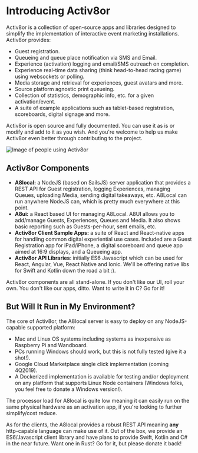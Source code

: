 # Introducing Activ8or

Activ8or is a collection of open-source apps and libraries designed to simplify the implementation of interactive event marketing installations. Activ8or provides:
- Guest registration.
- Queueing and queue place notification via SMS and Email.
- Experience (activation) logging and email/SMS outreach on completion.
- Experience real-time data sharing (think head-to-head racing game) using websockets or polling.
- Media storage and retrieval for experiences, guest avatars and more.
- Source platform agnostic print queueing.
- Collection of statistics, demographic info, etc. for a given activation/event.
- A suite of example applications such as tablet-based registration, scoreboards, digital signage and more.

Activ8or is open source and fully documented. You can use it as is or modify and add to it as you wish. And you're welcome to help us make Activ8or even better through contributing to the project.

![Image of people using Activ8or](/images/stubhub-ss4-300x169.png)

## Activ8or Components

- **A8local:** a NodeJS (based on SailsJS) server application that provides a REST API for Guest registration, logging Experiences, managing Queues, uploading Media, sending digital takeaways, etc. A8Local can run anywhere NodeJS can, which
is pretty much everywhere at this point.
- **A8ui:** a React based UI for managing A8Local. A8UI allows you to add/manage Guests, Experiences, Queues and Media. It also shows basic reporting such as Guests-per-hour, sent emails, etc.
- **Activ8or Client Sample Apps:** a suite of React and React-native apps for handling common digital experiential use cases. Included are a Guest Registration app for iPad/iPhone, a digital scoreboard and queue app aimed at 16:9 displays, and a Queueing app.
- **Activ8or API Libraries**: initially ES6 Javascript which can be used for React, Angular, Vue, React Native and Ionic. We'll be offering native libs for Swift and Kotlin down the road a bit :). 

Activ8or components are all stand-alone. If you don't like our UI, roll your own. You don't like our apps, ditto. Want to write it in C? Go for it!

## But Will It Run in My Environment?

The core of Activ8or, the A8local server is easy to deploy on any NodeJS-capable supported platform:

- Mac and Linux OS systems including systems as inexpensive as Raspberry Pi and Wandboard.
- PCs running Windows should work, but this is not fully tested (give it a shot!).
- Google Cloud Marketplace single click implementation (coming 4Q2019).
- A Dockerized implementation is available for testing and/or deployment on any platform that supports Linux Node containers (Windows folks, you
feel free to donate a Windows version!).

The processor load for A8local is quite low meaning it can easily run on the same physical hardware as an activation app, if you're looking
to further simplify/cost reduce.

As for the clients, the A8local provides a robust REST API meaning **any** http-capable language can make use of it. Out of the box, we provide
an ES6/Javascript client library and have plans to provide Swift, Kotlin and C# in the near future. Want one in Rust? Go for it, but please donate it back!

